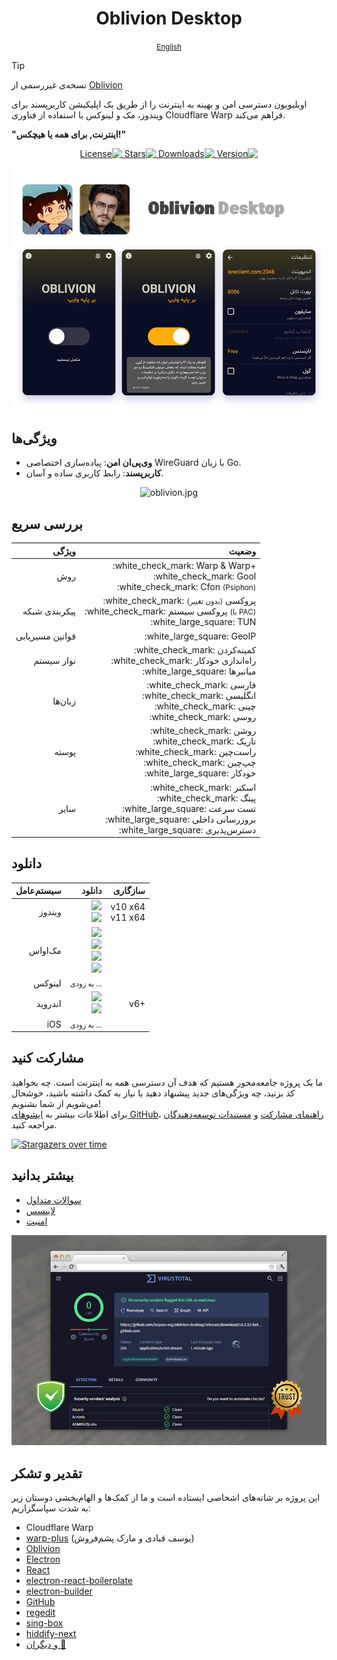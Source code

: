 <div align="center">
    <h1>Oblivion Desktop</h1>
</div>

<div align="center">
    <p><small> <a href="README.md">English</a></small></p>
</div>

> [!TIP]
> نسخه‌ی غیررسمی از [Oblivion](https://github.com/bepass-org/oblivion)

اوبلیویون دسترسی امن و بهینه به اینترنت را از طریق یک اپلیکیشن کاربرپسند برای ویندوز، مک و لینوکس با استفاده از فناوری
Cloudflare Warp فراهم می‌کند.

<b>"اینترنت, برای همه یا هیچکس!"</b>

<p dir="rtl" align="center">
<a href="https://github.com/bepass-org/oblivion-desktop/releases/latest">
    <img src="https://img.shields.io/github/package-json/v/bepass-org/oblivion-desktop?label=Version&color=blue" alt="Version">
</a>
<a href="https://github.com/bepass-org/oblivion-desktop/releases/latest">
    <img src="https://img.shields.io/github/downloads/bepass-org/oblivion-desktop/total?label=Downloads" alt="Downloads">
</a>
<a href="https://github.com/bepass-org/oblivion-desktop">
    <img src="https://img.shields.io/github/stars/bepass-org/oblivion-desktop?style=flat&label=Stars&color=tomato" alt="Stars">
</a>
<a href="LICENSE.md">
    <img src="https://img.shields.io/badge/License-Restrictive-f84e29.svg?color=white" alt="License">
</a>
</p>

<p align="center">
    <img src="screenshot/oblivion.png" alt="oblivion.png">
</p>

## ویژگی‌ها

- **وی‌پی‌ان امن**: پیاده‌سازی اختصاصی WireGuard با زبان Go.
- **کاربرپسند**: رابط کاربری ساده و آسان.

<p align="center">
    <img src="screenshot/oblivion.jpg" alt="oblivion.jpg">
</p>

## بررسی سریع

<div align="right">
<table>
    <thead align="right">
        <tr>
            <th>ویژگی</th>
            <th>وضعیت</th>
        </tr>
    </thead>
    <tbody align="right">
        <tr>
            <td>روش</td>
            <td>
                :white_check_mark:  Warp & Warp+ <br>
                :white_check_mark:  Gool<br>
                :white_check_mark:  Cfon <small>(Psiphon)</small>
            </td>
        </tr>
        <tr>
            <td>پیکربندی شبکه</td>
            <td>
                :white_check_mark: پروکسی <small>(بدون تغییر)</small><br>
                :white_check_mark: پروکسی سیستم <small>(با PAC)</small><br>
                :white_large_square: TUN
            </td>
        </tr>
        <tr>
            <td>قوانین مسیریابی</td>
            <td>
                :white_large_square: GeoIP
            </td>
        </tr>
        <tr>
            <td>نوار سیستم</td>
            <td>
                :white_check_mark:  کمینه‌کردن<br>
                :white_check_mark: راه‌اندازی خودکار<br>
                :white_large_square: میانبرها
            </td>
        </tr>
        <tr>
            <td>زبان‌ها</td>
            <td>
                :white_check_mark:  فارسی<br>
                :white_check_mark:  انگلیسی<br>
                :white_check_mark:  چینی<br>
                :white_check_mark:  روسی
            </td>
        </tr>
        <tr>
            <td>پوسته</td>
            <td>
                :white_check_mark: روشن<br>
                :white_check_mark: تاریک<br>
                :white_check_mark: راست‌چین<br>
                :white_check_mark: چپ‌چین<br>
                :white_large_square: خودکار
            </td>
        </tr>
        <tr>
            <td>سایر</td>
            <td>
                :white_check_mark: اسکنر<br>
                :white_check_mark: پینگ<br>
                :white_large_square: تست سرعت<br>
                :white_large_square: بروزرسانی داخلی<br>
                :white_large_square: دسترس‌پذیری
            </td>
        </tr>
    </tbody>
</table>
</div>

## دانلود

<div align="right">
<table>
    <thead align="right">
        <tr>
            <th>سیستم‌عامل</th>
            <th>دانلود</th>
            <th>سازگاری</th>
        </tr>
    </thead>
    <tbody align="right">
        <tr>
            <td>ویندوز</td>
            <td>
                <a href="https://github.com/bepass-org/oblivion-desktop/releases"><img src="https://img.shields.io/badge/Setup-x64-2d7d9a.svg?logo=windows"></a><br>
                <a href="https://github.com/bepass-org/oblivion-desktop/releases"><img src="https://img.shields.io/badge/Portable-x64-67b7d1.svg?logo=windows"></a>
            </td>
            <td>
                v10 x64<br>
                v11 x64
            </td>
        </tr>
        <tr>
            <td>مک‌اواس</td>
            <td>
                <a href="https://github.com/bepass-org/oblivion-desktop/releases"><img src="https://img.shields.io/badge/DMG-arm64-ea005e.svg?logo=apple"></a><br>
                <a href="https://github.com/bepass-org/oblivion-desktop/releases"><img src="https://img.shields.io/badge/ZIP-arm64-bc544b.svg?logo=apple" /></a><br>
               <a href="https://github.com/bepass-org/oblivion-desktop/releases"><img src="https://img.shields.io/badge/DMG-x64-ea005e.svg?logo=apple"></a><br>
                <a href="https://github.com/bepass-org/oblivion-desktop/releases"><img src="https://img.shields.io/badge/ZIP-x64-bc544b.svg?logo=apple" /></a>
            </td>
            <td></td>
        </tr>
        <tr>
            <td>لینوکس</td>
            <td>
                <small>به زودی ...</small>
            </td>
            <td></td>
        </tr>
        <tr>
            <td>اندروید</td>
            <td>
                <a href="https://github.com/bepass-org/oblivion/releases/latest"><img src="https://img.shields.io/badge/APK-Universal-044d29.svg?logo=android"></a><br>
                <a href="https://play.google.com/store/apps/details?id=org.bepass.oblivion"><img src="https://img.shields.io/badge/APK-Universal-044d29.svg?logo=googleplay"></a>
            </td>
            <td>v6+</td>
        </tr>
        <tr>
            <td>iOS</td>
            <td>
                <small>به زودی ...</small>
            </td>
            <td></td>
        </tr>
    </tbody>
</table>
</div>

## مشارکت کنید

ما یک پروژه جامعه‌محور هستیم که هدف آن دسترسی همه به اینترنت است. چه بخواهید کد بزنید، چه ویژگی‌های جدید پیشنهاد دهید یا
نیاز به کمک داشته باشید، خوشحال می‌شویم از شما بشنویم!  
برای اطلاعات بیشتر
به [ایشوهای GitHub](https://github.com/bepass-org/oblivion-desktop/issues)، [راهنمای مشارکت](CONTRIBUTING.md)
و [مستندات توسعه‌دهندگان](DOCS.md) مراجعه کنید.

[![Stargazers over time](https://starchart.cc/bepass-org/oblivion-desktop.svg?variant=adaptive)](https://starchart.cc/bepass-org/oblivion-desktop)

## بیشتر بدانید

* [سوالات متداول](FAQ.md)
* [لاینسس](LICENSE.md)
* [امنیت](SECURITY.md)

![virustotal.jpg](screenshot/virustotal.jpg)

## تقدیر و تشکر

این پروژه بر شانه‌های اشخاصی ایستاده است و ما از کمک‌ها و الهام‌بخشی دوستان زیر به‌ شدت سپاسگزاریم:

- Cloudflare Warp
- [warp-plus](https://github.com/bepass-org/warp-plus/) (یوسف قبادی و مارک پشم‌فروش)
- [Oblivion](https://github.com/bepass-org/oblivion)
- [Electron](https://www.electronjs.org/)
- [React](https://github.com/facebook/react)
- [electron-react-boilerplate](https://github.com/electron-react-boilerplate/electron-react-boilerplate)
- [electron-builder](https://github.com/electron-userland/electron-builder)
- [GitHub](https://github.com/)
- [regedit](https://www.npmjs.com/package/regedit)
- [sing-box](https://github.com/SagerNet/sing-box)
- [hiddify-next](https://github.com/hiddify/hiddify-next)
- [و دیگران 🧡](package.json)
